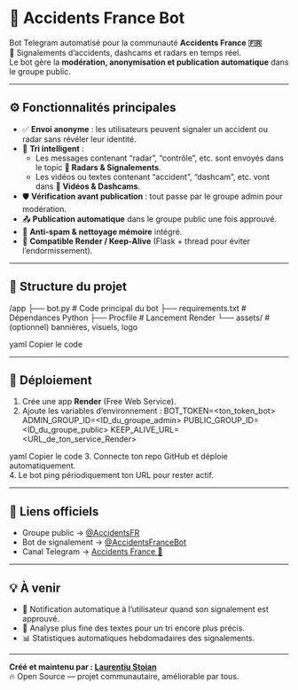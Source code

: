 # 🚨 Accidents France Bot

Bot Telegram automatisé pour la communauté **Accidents France 🇫🇷**  
📸 Signalements d’accidents, dashcams et radars en temps réel.  
Le bot gère la **modération, anonymisation et publication automatique** dans le groupe public.

---

## ⚙️ Fonctionnalités principales

- ✅ **Envoi anonyme** : les utilisateurs peuvent signaler un accident ou radar sans révéler leur identité.  
- 🧠 **Tri intelligent** :  
  - Les messages contenant “radar”, “contrôle”, etc. sont envoyés dans le topic **📍 Radars & Signalements**.  
  - Les vidéos ou textes contenant “accident”, “dashcam”, etc. vont dans **🎥 Vidéos & Dashcams**.  
- 🛡️ **Vérification avant publication** : tout passe par le groupe admin pour modération.  
- 📤 **Publication automatique** dans le groupe public une fois approuvé.  
- 🧹 **Anti-spam & nettoyage mémoire** intégré.  
- 🔄 **Compatible Render / Keep-Alive** (Flask + thread pour éviter l’endormissement).  

---

## 🧩 Structure du projet

/app
├── bot.py # Code principal du bot
├── requirements.txt # Dépendances Python
├── Procfile # Lancement Render
└── assets/ # (optionnel) bannières, visuels, logo

yaml
Copier le code

---

## 🚀 Déploiement

1. Crée une app **Render** (Free Web Service).
2. Ajoute les variables d’environnement :
BOT_TOKEN=<ton_token_bot>
ADMIN_GROUP_ID=<ID_du_groupe_admin>
PUBLIC_GROUP_ID=<ID_du_groupe_public>
KEEP_ALIVE_URL=<URL_de_ton_service_Render>

yaml
Copier le code
3. Connecte ton repo GitHub et déploie automatiquement.  
4. Le bot ping périodiquement ton URL pour rester actif.

---

## 🔗 Liens officiels

- Groupe public → [@AccidentsFR](https://t.me/AccidentsFR)  
- Bot de signalement → [@AccidentsFranceBot](https://t.me/AccidentsFranceBot)  
- Canal Telegram → [Accidents France 🚨](https://t.me/accidents_france)

---

## 💡 À venir

- 📩 Notification automatique à l’utilisateur quand son signalement est approuvé.  
- 🧠 Analyse plus fine des textes pour un tri encore plus précis.  
- 📊 Statistiques automatiques hebdomadaires des signalements.

---

**Créé et maintenu par : [Laurentiu Stoian](https://github.com/)**  
🔥 Open Source — projet communautaire, améliorable par tous.
